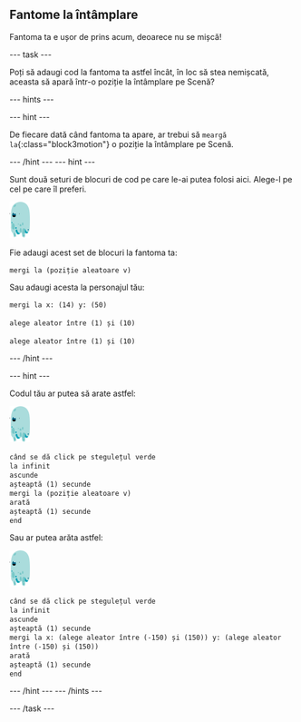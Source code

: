## Fantome la întâmplare

Fantoma ta e ușor de prins acum, deoarece nu se mișcă!

\--- task \---

Poți să adaugi cod la fantoma ta astfel încât, în loc să stea nemișcată, aceasta să apară într-o poziție la întâmplare pe Scenă?

\--- hints \---

\--- hint \---

De fiecare dată când fantoma ta apare, ar trebui să `meargă la`{:class="block3motion"} o poziție la întâmplare pe Scenă.

\--- /hint \--- \--- hint \---

Sunt două seturi de blocuri de cod pe care le-ai putea folosi aici. Alege-l pe cel pe care îl preferi.

![fantomă](images/ghost-sprite.png)

Fie adaugi acest set de blocuri la fantoma ta:

```blocks3
mergi la (poziție aleatoare v)
```

Sau adaugi acesta la personajul tău:

```blocks3
mergi la x: (14) y: (50)

alege aleator între (1) și (10)

alege aleator între (1) și (10)
```

\--- /hint \---

\--- hint \---

Codul tău ar putea să arate astfel:

![fantomă](images/ghost-sprite.png)

```blocks3
când se dă click pe stegulețul verde
la infinit
ascunde
așteaptă (1) secunde
mergi la (poziție aleatoare v)
arată
așteaptă (1) secunde
end
```

Sau ar putea arăta astfel:

![fantomă](images/ghost-sprite.png)

```blocks3
când se dă click pe stegulețul verde
la infinit
ascunde
așteaptă (1) secunde
mergi la x: (alege aleator între (-150) și (150)) y: (alege aleator între (-150) și (150))
arată
așteaptă (1) secunde
end
```

\--- /hint \--- \--- /hints \---

\--- /task \---